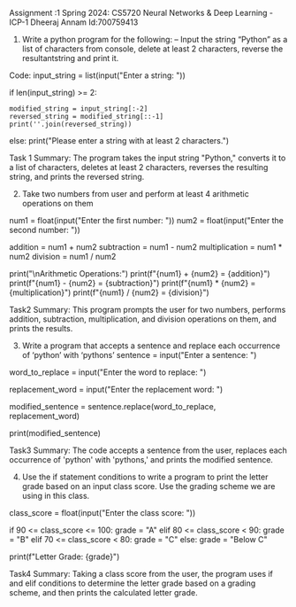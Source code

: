 Assignment :1 
Spring 2024: CS5720 Neural Networks & Deep Learning - ICP-1
Dheeraj Annam
Id:700759413

1. Write a python program for the following:
– Input the string “Python” as a list of characters from console, delete at least 2 characters, reverse the resultantstring and print it.

Code:
input_string = list(input("Enter a string: "))


if len(input_string) >= 2:
    
    modified_string = input_string[:-2]
    reversed_string = modified_string[::-1]
    print(''.join(reversed_string))
else:
    print("Please enter a string with at least 2 characters.")
 
Task 1 Summary:
 The program takes the input string "Python," converts it to a list of characters, deletes at least 2 characters, reverses the resulting string, and prints the reversed string.

2. Take two numbers from user and perform at least 4 arithmetic operations on them

num1 = float(input("Enter the first number: "))
num2 = float(input("Enter the second number: "))


addition = num1 + num2
subtraction = num1 - num2
multiplication = num1 * num2
division = num1 / num2

print("\nArithmetic Operations:")
print(f"{num1} + {num2} = {addition}")
print(f"{num1} - {num2} = {subtraction}")
print(f"{num1} * {num2} = {multiplication}")
print(f"{num1} / {num2} = {division}")

 



Task2 Summary:
This program prompts the user for two numbers, performs addition, subtraction, multiplication, and division operations on them, and prints the results.


3. Write a program that accepts a sentence and replace each occurrence of ‘python’ with ‘pythons’
sentence = input("Enter a sentence: ")

word_to_replace = input("Enter the word to replace: ")

replacement_word = input("Enter the replacement word: ")

modified_sentence = sentence.replace(word_to_replace, replacement_word)

print(modified_sentence)
 

Task3 Summary:
The code accepts a sentence from the user, replaces each occurrence of 'python' with 'pythons,' and prints the modified sentence.



4. Use the if statement conditions to write a program to print the letter grade based on an input class score. Use the grading scheme we are using in this class.


class_score = float(input("Enter the class score: "))


if 90 <= class_score <= 100:
    grade = "A"
elif 80 <= class_score < 90:
    grade = "B"
elif 70 <= class_score < 80:
    grade = "C"
else:
    grade = "Below C"

print(f"Letter Grade: {grade}")

 


Task4 Summary:
Taking a class score from the user, the program uses if and elif conditions to determine the letter grade based on a grading scheme, and then prints the calculated letter grade.


